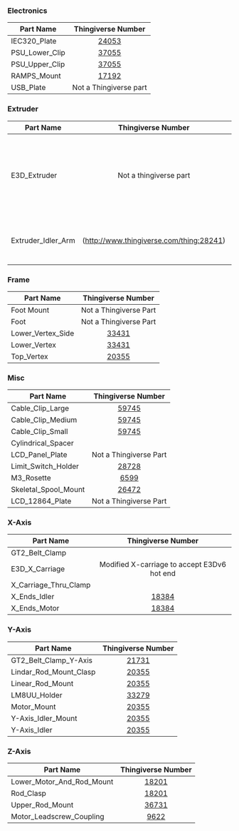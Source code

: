 ### Electronics
| Part Name      | Thingiverse Number                              |
| -------------- |:-----------------------------------------------:|
| IEC320_Plate   | [24053](http://www.thingiverse.com/thing:24053) |
| PSU_Lower_Clip | [37055](http://www.thingiverse.com/thing:37055) |
| PSU_Upper_Clip | [37055](http://www.thingiverse.com/thing:37055) |
| RAMPS_Mount    | [17192](http://www.thingiverse.com/thing:17192) |
| USB_Plate      | Not a Thingiverse part                          |

### Extruder
| Part Name | Thingiverse Number | Notes |
| ------------------ |:--------------------------:|------------------|
| E3D_Extruder       | Not a thingiverse part | This is based on the original extruder designed for the J-Head hot end, but modified to fit the E3Dv6 hotend|
| Extruder_Idler_Arm | (http://www.thingiverse.com/thing:28241) | KM_Mendelmax idler arm was slightly modified from this part |

### Frame
| Part Name         | Thingiverse Number                              |
| ----------------- |:-----------------------------------------------:|
| Foot Mount        | Not a Thingiverse Part                          |
| Foot              | Not a Thingiverse Part                          | Printable foot that uses 5/16" hex bolt.  This will work with the foot mount. |
| Lower_Vertex_Side | [33431](http://www.thingiverse.com/thing:33431) |
| Lower_Vertex      | [33431](http://www.thingiverse.com/thing:33431) |
| Top_Vertex        | [20355](http://www.thingiverse.com/thing:20355) |

### Misc
| Part Name            | Thingiverse Number                              |
| -------------------- |:-----------------------------------------------:|
| Cable_Clip_Large     | [59745](http://www.thingiverse.com/thing:59745) |
| Cable_Clip_Medium    | [59745](http://www.thingiverse.com/thing:59745) |
| Cable_Clip_Small     | [59745](http://www.thingiverse.com/thing:59745) |
| Cylindrical_Spacer   |
| LCD_Panel_Plate      | Not a Thingiverse Part                          |
| Limit_Switch_Holder  | [28728](http://www.thingiverse.com/thing:28728) |
| M3_Rosette           | [6599](http://www.thingiverse.com/thing:6599)   |
| Skeletal_Spool_Mount | [26472](http://www.thingiverse.com/thing:26472) |
| LCD_12864_Plate      | Not a Thingiverse Part                          | This mount plate is used for a 128x64 graphical lcd screen |

### X-Axis
| Part Name             | Thingiverse Number                              |
| --------------------- |:-----------------------------------------------:|
| GT2_Belt_Clamp        | 
| E3D_X_Carriage            | Modified X-carriage to accept E3Dv6 hot end     |
| X_Carriage_Thru_Clamp | 
| X_Ends_Idler          | [18384](http://www.thingiverse.com/thing:18384) |
| X_Ends_Motor          | [18384](http://www.thingiverse.com/thing:18384) |

### Y-Axis
| Part Name               | Thingiverse Number                              |
| ----------------------- |:-----------------------------------------------:|
| GT2_Belt_Clamp_Y-Axis   | [21731](http://www.thingiverse.com/thing:21731) |
| Lindar_Rod_Mount_Clasp  | [20355](http://www.thingiverse.com/thing:20355) |
| Linear_Rod_Mount        | [20355](http://www.thingiverse.com/thing:20355) |
| LM8UU_Holder            | [33279](http://www.thingiverse.com/thing:33279) |
| Motor_Mount             | [20355](http://www.thingiverse.com/thing:20355) |
| Y-Axis_Idler_Mount      | [20355](http://www.thingiverse.com/thing:20355) |
| Y-Axis_Idler            | [20355](http://www.thingiverse.com/thing:20355) |

### Z-Axis
| Part Name                 | Thingiverse Number                               |
|---------------------------|:------------------------------------------------:|
| Lower_Motor_And_Rod_Mount | [18201](http://www.thingiverse.com/thing:18201)  |
| Rod_Clasp                 | [18201](http://www.thingiverse.com/thing:18201)  |
| Upper_Rod_Mount           | [36731](http://www.thingiverse.com/thing:36731)  |
| Motor_Leadscrew_Coupling  | [9622](http://www.thingiverse.com/thing:9622)    |
